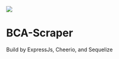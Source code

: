 
<img src="https://img.shields.io/badge/Endpoint-Done-brightgreen">

# BCA-Scraper
Build by ExpressJs, Cheerio, and Sequelize
